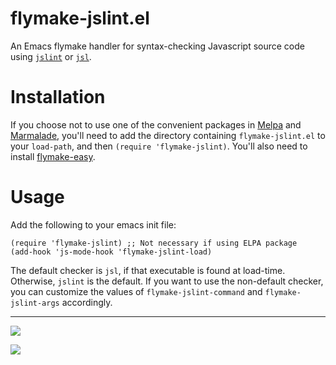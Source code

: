 flymake-jslint.el
=================

An Emacs flymake handler for syntax-checking Javascript source code
using [`jslint`](http://jslint.com/) or [`jsl`](http://javascriptlint.com/).

Installation
=============

If you choose not to use one of the convenient packages in
[Melpa][melpa] and [Marmalade][marmalade], you'll need to add the
directory containing `flymake-jslint.el` to your `load-path`, and then
`(require 'flymake-jslint)`. You'll also need to install
[flymake-easy](https://github.com/purcell/flymake-easy).

Usage
=====

Add the following to your emacs init file:

    (require 'flymake-jslint) ;; Not necessary if using ELPA package
    (add-hook 'js-mode-hook 'flymake-jslint-load)

The default checker is `jsl`, if that executable is
found at load-time. Otherwise, `jslint` is the default. If you want
to use the non-default checker, you can customize the values of
`flymake-jslint-command` and `flymake-jslint-args` accordingly.

[marmalade]: http://marmalade-repo.org
[melpa]: http://melpa.milkbox.net

<hr>

[![](http://api.coderwall.com/purcell/endorsecount.png)](http://coderwall.com/purcell)

[![](http://www.linkedin.com/img/webpromo/btn_liprofile_blue_80x15.png)](http://uk.linkedin.com/in/stevepurcell)
